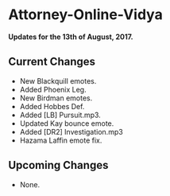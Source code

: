 # Attorney-Online-Vidya
__Updates for the 13th of August, 2017.__

## Current Changes
* New Blackquill emotes.
* Added Phoenix Leg.
* New Birdman emotes.
* Added Hobbes Def.
* Added [LB] Pursuit.mp3.
* Updated Kay bounce emote.
* Added [DR2] Investigation.mp3
* Hazama Laffin emote fix.

## Upcoming Changes
* None.
